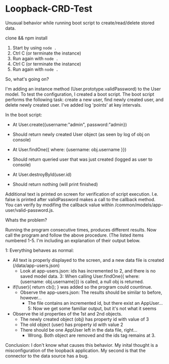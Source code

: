 # Loopback-CRD-Test
Unusual behavior while running boot script to create/read/delete stored data. 

clone && npm install

1. Start by using `node .`
2. Ctrl C (or terminate the instance)
3. Run again with `node .`
4. Ctrl C (or terminate the instance)
5. Run again with `node .`

So, what's going on?

I'm adding an instance method (User.prototype.validPassword) to the User model.  To test the configuration, I created a boot script.  The boot script performs the following task: create a new user, find newly created user, and delete newly created user.  I've added log 'points' at key intervals.  

In the boot script:
 * At User.create({username:"admin", password:"admin})
  - Should return newly created User object (as seen by log of obj on console)
 * At User.findOne({ where: {username: obj.username }})
  - Should return queried user that was just created (logged as user to console)
 * At User.destroyById(user.id)
  - Should return nothing (will print finished)

Additional text is printed on screen for verification of script execution.  I.e. false is printed after validPassword makes a call to the callback method.  You can verify by modifing the callback value within /common/models/app-user/valid-password.js.

Whats the problem?

Running the program consecutive times, produces different results.  Now call the program and follow the above procedure.  (The listed items numbered 1-5.  I'm including an explanation of their output below.

1: Everything behaves as normal:
  * All text is properly displayed to the screen, and a new data file is created (/data/app-users.json)
    - Look at app-users.json: ids has incremented to 2, and there is no saved model data.
3: When calling User.findOne({ where: {username: obj.username}}) is called, a null obj is returned.
  * if(!user){ return cb(); } was added so the program could countinue.
    - Observe the app-users.json:  The results should be similar to before, however...
      * The file contains an incremented id, but there exist an AppUser...
5: Now we get some familiar output, but it's not what it seems
  * Observe the id properties of the 1st and 2nd objects.
    - The newly created object (obj) has property id with value of 3
    - The old object (user) has property id with value 2
    - There should be one AppUser left in the data file, right...
      * Wrong.  Both object are removed and the ids tag remains at 3.
      
Conclusion:  I don't know what causes this behavior.  My inital thought is a misconfiguration of the loopback application.  My second is that the connector to the data source has a bug.  
